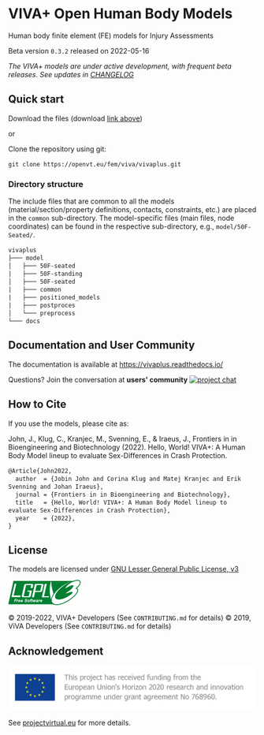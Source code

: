 # VIVA+ Open Human Body Models

Human body finite element (FE) models for Injury Assessments

Beta version `0.3.2` released on 2022-05-16

*The VIVA+ models are under active development, with frequent beta releases. See updates in [CHANGELOG](CHANGELOG.md)*

## Quick start

Download the files (download [link above](https://openvt.eu/fem/viva/vivaplus/-/archive/master/vivaplus-master.zip))

or

Clone the repository using git:

```
git clone https://openvt.eu/fem/viva/vivaplus.git
```

### Directory structure

The include files that are common to all the models (material/section/property definitions, contacts, constraints, etc.) are placed in the `common` sub-directory. The model-specific files (main files, node coordinates) can be found in the respective sub-directory, e.g., `model/50F-Seated/`.

```
vivaplus
├─── model
│   ├─── 50F-seated
|   ├─── 50F-standing
│   ├─── 50F-seated
|   ├─── common
|   ├─── positioned_models
|   ├─── postproces
│   └─── preprocess
└─── docs
```

## Documentation and User Community

The documentation is available at <https://vivaplus.readthedocs.io/>

Questions? Join the conversation at **users' community** [![project chat](https://img.shields.io/badge/zulip-join_chat-brightgreen.svg)](https://vivaplus.zulipchat.com)

## How to Cite

If you use the models, please cite as:

John, J., Klug, C., Kranjec, M., Svenning, E., & Iraeus, J., Frontiers in in Bioengineering and Biotechnology (2022). Hello, World! VIVA+: A Human Body Model lineup to evaluate Sex-Differences in Crash Protection.

```
@Article{John2022,
  author  = {Jobin John and Corina Klug and Matej Kranjec and Erik Svenning and Johan Iraeus},
  journal = {Frontiers in in Bioengineering and Biotechnology},
  title   = {Hello, World! VIVA+: A Human Body Model lineup to evaluate Sex-Differences in Crash Protection},
  year    = {2022},
}
```

## License

The models are licensed under [GNU Lesser General Public License, v3](https://www.gnu.org/licenses/lgpl-3.0-standalone.html)

![LGPLv3)](docs/images/lgplv3.png)

&copy; 2019-2022, VIVA+ Developers (See `CONTRIBUTING.md` for details)
&copy; 2019, ViVA Developers (See `CONTRIBUTING.md` for details)

## Acknowledgement

![VIRTUAL Funding](docs/images/VIRTUAL_EUFunding.png)

See [projectvirtual.eu](https://projectvirtual.eu/) for more details.